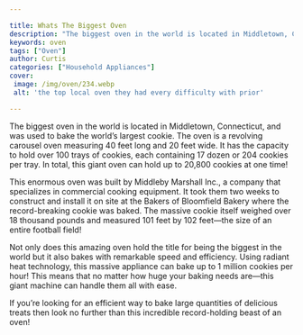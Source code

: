 ```yaml
---

title: Whats The Biggest Oven
description: "The biggest oven in the world is located in Middletown, Connecticut, and was used to bake the world’s largest cookie. The oven is ...learn about it in this post"
keywords: oven
tags: ["Oven"]
author: Curtis
categories: ["Household Appliances"]
cover: 
 image: /img/oven/234.webp
 alt: 'the top local oven they had every difficulty with prior'

---
```


The biggest oven in the world is located in Middletown, Connecticut, and was used to bake the world’s largest cookie. The oven is a revolving carousel oven measuring 40 feet long and 20 feet wide. It has the capacity to hold over 100 trays of cookies, each containing 17 dozen or 204 cookies per tray. In total, this giant oven can hold up to 20,800 cookies at one time! 

This enormous oven was built by Middleby Marshall Inc., a company that specializes in commercial cooking equipment. It took them two weeks to construct and install it on site at the Bakers of Bloomfield Bakery where the record-breaking cookie was baked. The massive cookie itself weighed over 18 thousand pounds and measured 101 feet by 102 feet—the size of an entire football field! 

Not only does this amazing oven hold the title for being the biggest in the world but it also bakes with remarkable speed and efficiency. Using radiant heat technology, this massive appliance can bake up to 1 million cookies per hour! This means that no matter how huge your baking needs are—this giant machine can handle them all with ease. 

If you’re looking for an efficient way to bake large quantities of delicious treats then look no further than this incredible record-holding beast of an oven!
